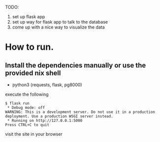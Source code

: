 
TODO:

1. set up flask app
2. set up way for flask app to talk to the database
3. come up with a nice way to visualize the data

# How to run.

## Install the dependencies manually or use the provided nix shell
* python3 (requests, flask, pg8000)

execute the following
```
$ flask run
 * Debug mode: off
WARNING: This is a development server. Do not use it in a production deployment. Use a production WSGI server instead.
 * Running on http://127.0.0.1:5000
Press CTRL+C to quit
```
visit the site in your browser

